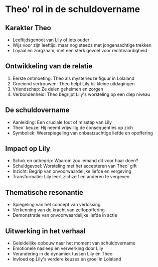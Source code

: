 # Theo' rol in de schuldovername




## Karakter Theo
- Leeftijdsgenoot van Lily of iets ouder
- Wijs voor zijn leeftijd, maar nog steeds met jongensachtige trekken
- Loyaal en zorgzaam, met een sterk gevoel voor rechtvaardigheid

## Ontwikkeling van de relatie
1. Eerste ontmoeting: Theo als mysterieuze figuur in Lolaland
2. Groeiend vertrouwen: Theo helpt Lily bij kleine uitdagingen
3. Vriendschap: Ze delen geheimen en zorgen
4. Verbondenheid: Theo begrijpt Lily's worsteling op een diep niveau

## De schuldovername
- Aanleiding: Een cruciale fout of misstap van Lily
- Theo' keuze: Hij neemt vrijwillig de consequenties op zich
- Symboliek: Weerspiegeling van onbaatzuchtige liefde en opoffering

## Impact op Lily
- Schok en onbegrip: Waarom zou iemand dit voor haar doen?
- Schuldgevoel: Worsteling met het accepteren van Theo' gift
- Inzicht: Begrip van onvoorwaardelijke liefde en vergeving
- Transformatie: Lily leert zichzelf en anderen te vergeven

## Thematische resonantie
- Spiegeling van het concept van verlossing
- Verkenning van de kracht van zelfopoffering
- Demonstratie van onvoorwaardelijke liefde in actie

## Uitwerking in het verhaal
- Geleidelijke opbouw naar het moment van schuldovername
- Emotionele nasleep en verwerking door Lily
- Verandering in de dynamiek tussen Lily en Theo
- Invloed op Lily's verdere keuzes en groei in Lolaland